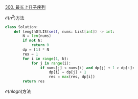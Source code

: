 [300. 最长上升子序列](https://leetcode-cn.com/problems/longest-increasing-subsequence/)

$\mathcal O(n^2)$方法

```python
class Solution:
    def lengthOfLIS(self, nums: List[int]) -> int:
        N = len(nums)
        if not N:
            return 0
        dp = [1] * N
        res = 1
        for i in range(1, N):
            for j in range(i):
                if nums[j] < nums[i] and dp[j] + 1 > dp[i]:
                    dp[i] = dp[j] + 1
                    res = max(res, dp[i])
        return res
```
$\mathcal O(nlogn)$方法